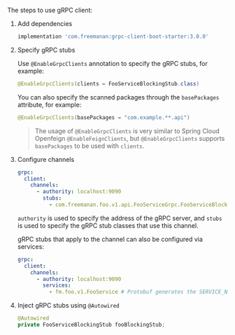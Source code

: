 The steps to use gRPC client:

1. Add dependencies

    ```groovy
    implementation 'com.freemanan:grpc-client-boot-starter:3.0.0'
    ```

2. Specify gRPC stubs

   Use `@EnableGrpcClients` annotation to specify the gRPC stubs, for example:

    ```java
    @EnableGrpcClients(clients = FooServiceBlockingStub.class)
    ```    

   You can also specify the scanned packages through the `basePackages` attribute, for example:

    ```java
    @EnableGrpcClients(basePackages = "com.example.**.api")
    ```

   > The usage of `@EnableGrpcClients` is very similar to Spring Cloud Openfeign `@EnableFeignClients`,
   but `@EnableGrpcClients` supports `basePackages` to be used with `clients`.

3. Configure channels

    ```yaml
    grpc:
      client:
        channels:
          - authority: localhost:9090
            stubs:
              - com.freemanan.foo.v1.api.FooServiceGrpc.FooServiceBlockingStub
    ```

   `authority` is used to specify the address of the gRPC server, and `stubs` is used to specify the gRPC stub classes that use this channel.

   gRPC stubs that apply to the channel can also be configured via services:

    ```yaml
    grpc:
      client:
        channels:
          - authority: localhost:9090
            services:
              - fm.foo.v1.FooService # Protobuf generates the SERVICE_NAME constant value in the gRPC class, the format is: <package>.<service>
    ```

4. Inject gRPC stubs using `@Autowired`

    ```java
    @Autowired
    private FooServiceBlockingStub fooBlockingStub;
    ```
